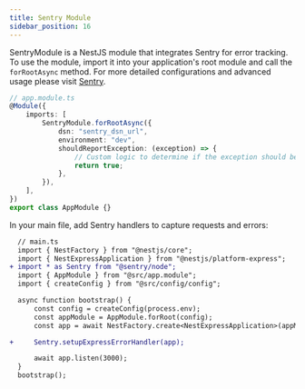 ```yaml
---
title: Sentry Module
sidebar_position: 16
---
```


SentryModule is a NestJS module that integrates Sentry for error tracking. To use the module, import it into your application's root module and call the `forRootAsync` method. For more detailed configurations and advanced usage please visit [Sentry](https://docs.sentry.io/platforms/javascript/guides/node/configuration/).

```ts
// app.module.ts
@Module({
    imports: [
        SentryModule.forRootAsync({
            dsn: "sentry_dsn_url",
            environment: "dev",
            shouldReportException: (exception) => {
                // Custom logic to determine if the exception should be reported
                return true;
            },
        }),
    ],
})
export class AppModule {}
```

In your main file, add Sentry handlers to capture requests and errors:

```diff
  // main.ts
  import { NestFactory } from "@nestjs/core";
  import { NestExpressApplication } from "@nestjs/platform-express";
+ import * as Sentry from "@sentry/node";
  import { AppModule } from "@src/app.module";
  import { createConfig } from "@src/config/config";

  async function bootstrap() {
      const config = createConfig(process.env);
      const appModule = AppModule.forRoot(config);
      const app = await NestFactory.create<NestExpressApplication>(appModule);

+     Sentry.setupExpressErrorHandler(app);

      await app.listen(3000);
  }
  bootstrap();
```
